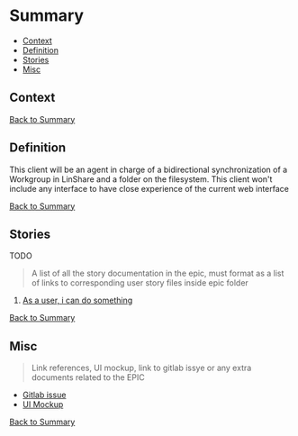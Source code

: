 # Summary

* [Context](#context)
* [Definition](#definition)
* [Stories](#stories)
* [Misc](#misc)

## Context

[Back to Summary](#summary)

## Definition

 This client will be an agent in charge of a bidirectional synchronization of a Workgroup in LinShare and a folder on the filesystem.
 This client won't include any interface to have close experience of the current web interface

[Back to Summary](#summary)

## Stories

TODO

> A list of all the story documentation in the epic, must format as a list of links to corresponding user story files inside epic folder

1. [As a user, i can do something](./link-to-the-file.md)

[Back to Summary](#summary)

## Misc

> Link references, UI mockup, link to gitlab issye or any extra documents related to the EPIC

* [Gitlab issue]()
* [UI Mockup]()

[Back to Summary](#summary)
